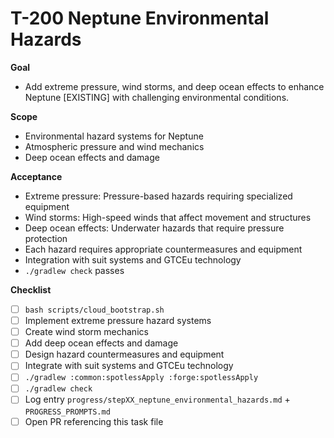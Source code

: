 # T-200 Neptune Environmental Hazards

**Goal**

- Add extreme pressure, wind storms, and deep ocean effects to enhance Neptune [EXISTING] with challenging environmental conditions.

**Scope**

- Environmental hazard systems for Neptune
- Atmospheric pressure and wind mechanics
- Deep ocean effects and damage

**Acceptance**

- Extreme pressure: Pressure-based hazards requiring specialized equipment
- Wind storms: High-speed winds that affect movement and structures
- Deep ocean effects: Underwater hazards that require pressure protection
- Each hazard requires appropriate countermeasures and equipment
- Integration with suit systems and GTCEu technology
- `./gradlew check` passes

**Checklist**

- [ ] `bash scripts/cloud_bootstrap.sh`
- [ ] Implement extreme pressure hazard systems
- [ ] Create wind storm mechanics
- [ ] Add deep ocean effects and damage
- [ ] Design hazard countermeasures and equipment
- [ ] Integrate with suit systems and GTCEu technology
- [ ] `./gradlew :common:spotlessApply :forge:spotlessApply`
- [ ] `./gradlew check`
- [ ] Log entry `progress/stepXX_neptune_environmental_hazards.md` + `PROGRESS_PROMPTS.md`
- [ ] Open PR referencing this task file
